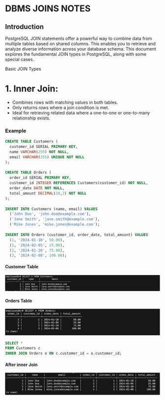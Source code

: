 # DBMS JOINS NOTES

## Introduction
 PostgreSQL JOIN statements offer a powerful way to combine data from multiple tables based on shared columns. This enables you to retrieve and analyze diverse information across your database schema. This document explores the fundamental JOIN types in PostgreSQL, along with some special cases.

Basic JOIN Types
# 1. Inner Join:

- Combines rows with matching values in both tables.
- Only returns rows where a join condition is met.
- Ideal for retrieving related data where a one-to-one or one-to-many relationship exists.
### Example
```sql
CREATE TABLE Customers (
  customer_id SERIAL PRIMARY KEY,
  name VARCHAR(255) NOT NULL,
  email VARCHAR(255) UNIQUE NOT NULL
);

CREATE TABLE Orders (
  order_id SERIAL PRIMARY KEY,
  customer_id INTEGER REFERENCES Customers(customer_id) NOT NULL,
  order_date DATE NOT NULL,
  total_amount DECIMAL(10,2) NOT NULL
);

INSERT INTO Customers (name, email) VALUES
  ('John Doe', 'john.doe@example.com'),
  ('Jane Smith', 'jane.smith@example.com'),
  ('Mike Jones', 'mike.jones@example.com');

INSERT INTO Orders (customer_id, order_date, total_amount) VALUES
  (1, '2024-01-10', 50.00),
  (1, '2024-02-05', 25.00),
  (2, '2024-01-20', 75.00),
  (3, '2024-02-08', 100.00);
```
#### Customer Table
![alt text](img/customer.png)


#### Orders Table

![alt text](img/order.png)
```sql
SELECT *
FROM Customers c
INNER JOIN Orders o ON c.customer_id = o.customer_id;
```

#### After inner Join
![alt text](img/innerjoin.png)



